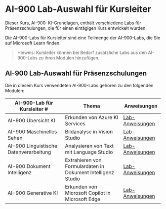 # AI-900 Lab-Auswahl für Kursleiter

Dieser Kurs, AI-900: KI-Grundlagen, enthält verschiedene Labs für Präsenzschulungen, die für einen eintägigen Kurs entwickelt wurden.

Die AI-900-Labs für Kursleiter sind eine Teilmenge der AI-900-Labs, die Sie auf Microsoft Learn finden.

> Hinweis: Kursleiter können bei Bedarf zusätzliche Labs aus den AI-900-Labs zu ihren Modulen hinzufügen.

## AI-900 Lab-Auswahl für Präsenzschulungen

Die in diesem Kurs verwendeten AI-900-Labs gehören zu den folgenden Modulen: 

| AI-900-Lab für Kursleiter # | Thema | Anweisungen |
| --- | --- | --- |
| AI-900 Übersicht KI | Erkunden von Azure KI Services | [Lab-Anweisungen](https://go.microsoft.com/fwlink/?linkid=2250253) |
| AI-900 Maschinelles Sehen | Bildanalyse in Vision Studio | [Lab-Anweisungen](https://go.microsoft.com/fwlink/?linkid=2250145) |
| AI-900 Linguistische Datenverarbeitung | Analysieren von Text mit Language Studio | [Lab-Anweisungen](https://go.microsoft.com/fwlink/?linkid=2250314) |
| AI-900 Dokument Intelligenz | Extrahieren von Formulardaten in Dokument Intelligenz Studio | [Lab-Anweisungen](https://go.microsoft.com/fwlink/?linkid=2250315) |
| AI-900 Generative KI | Erkunden von Microsoft Copilot in Microsoft Edge | [Lab-Anweisungen](https://go.microsoft.com/fwlink/?linkid=2249955) |


